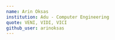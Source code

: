 ```yaml
---
name: Arin Oksas
institution: Adu - Computer Engineering
quote: VENI, VIDI, VICI
github_user: arinoksas
---
```


